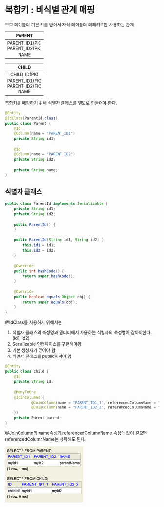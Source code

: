 # 복합키 : 비식별 관계 매핑
부모 테이블의 기본 키를 받아서 자식 테이블의 외래키로만 사용하는 관계

|PARENT|
|:---:|
|PARENT_ID1(PK)<br>PARENT_ID2(PK)|
|NAME|

|CHILD|
|:---:|
|CHILD_ID(PK)|
|PARENT_ID1(FK)<br>PARENT_ID2(FK)<br>NAME|

복합키를 매핑하기 위해 식별자 클래스를 별도로 만들어야 한다.
```java
@Entity
@IdClass(ParentId.class)
public class Parent {
    @Id
    @Column(name = "PARENT_ID1")
    private String id1;

    @Id
    @Column(name = "PARENT_ID2")
    private String id2;

    private String name;
}
```
## 식별자 클래스
```java
public class ParentId implements Serializable {
    private String id1;
    private String id2;

    public ParentId() {
    }

    public ParentId(String id1, String id2) {
        this.id1 = id1;
        this.id2 = id2;
    }

    @Override
    public int hashCode() {
        return super.hashCode();
    }

    @Override
    public boolean equals(Object obj) {
        return super.equals(obj);
    }
}
```
@IdClass를 사용하기 위해서는
1. 식별자 클래스의 속성명과 엔티티에서 사용하는 식별자의 속성명이 같아야한다. (id1, id2)
2. Serializable 인터페이스를 구현해야함
3. 기본 생성자가 있어야 함
4. 식별자 클래스를 public이어야 함
```java
@Entity
public class Child {
    @Id
    private String id;

    @ManyToOne
    @JoinColumns({
            @JoinColumn(name = "PARENT_ID1_1", referencedColumnName = "PARENT_ID1"),
            @JoinColumn(name = "PARENT_ID2_2", referencedColumnName = "PARENT_ID2")
    })
    private Parent parent;
}
```
@JoinColumn의 name속성과 referencedColumnName 속성의 값이 같으면 referencedColumnName는 생략해도 된다.

![img.png](img.png)